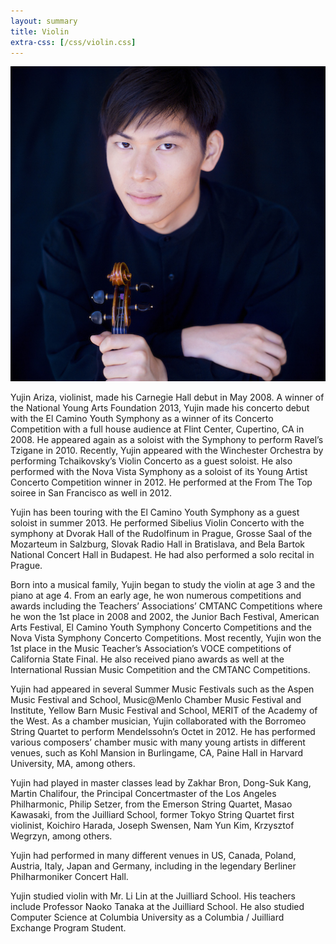 ```yaml
---
layout: summary
title: Violin
extra-css: [/css/violin.css]
---
```


![](/img/yujin-profile.jpg)

Yujin Ariza, violinist, made his Carnegie Hall debut in May 2008. A winner of
the National Young Arts Foundation 2013, Yujin made his concerto debut with the El Camino Youth Symphony as a
winner of its Concerto Competition with a full house audience at Flint Center,
Cupertino, CA in 2008. He appeared again as a soloist with the Symphony to
perform Ravel’s Tzigane in 2010. Recently, Yujin appeared with the Winchester
Orchestra by performing Tchaikovsky’s Violin Concerto as a guest soloist. He
also performed with the Nova Vista Symphony as a soloist of its Young Artist
Concerto Competition winner in 2012. He performed at the From The Top soiree in
San Francisco as well in 2012.

Yujin has been touring with the El Camino Youth Symphony as a guest soloist in
summer 2013. He performed Sibelius Violin Concerto with the symphony at Dvorak
Hall of the Rudolfinum in Prague, Grosse Saal of the Mozarteum in Salzburg,
Slovak Radio Hall in Bratislava, and Bela Bartok National Concert Hall in
Budapest. He had also performed a solo recital in Prague.

Born into a musical family, Yujin began to study the violin at age 3 and the
piano at age 4. From an early age, he won numerous competitions and awards
including the Teachers’ Associations’ CMTANC Competitions where he won the 1st
place in 2008 and 2002, the Junior Bach Festival, American Arts Festival, El
Camino Youth Symphony Concerto Competitions and the Nova Vista Symphony
Concerto Competitions. Most recently, Yujin won the 1st place in the Music
Teacher’s Association’s VOCE competitions of California State Final. He also
received piano awards as well at the International Russian Music Competition
and the CMTANC Competitions.

Yujin had appeared in several Summer Music Festivals such as the Aspen Music
Festival and School, Music@Menlo Chamber Music Festival and Institute, Yellow
Barn Music Festival and School, MERIT of the Academy of the West. As a chamber
musician, Yujin collaborated with the Borromeo String Quartet to perform
Mendelssohn’s Octet in 2012. He has performed various composers’ chamber music
with many young artists in different venues, such as Kohl Mansion in
Burlingame, CA, Paine Hall in Harvard University, MA, among others.

Yujin had played in master classes lead by Zakhar Bron, Dong-Suk Kang, Martin
Chalifour, the Principal Concertmaster of the Los Angeles Philharmonic, Philip
Setzer, from the Emerson String Quartet, Masao Kawasaki, from the Juilliard
School, former Tokyo String Quartet first violinist, Koichiro Harada, Joseph
Swensen, Nam Yun Kim, Krzysztof Wegrzyn, among others.

Yujin had performed in many different venues in US, Canada, Poland, Austria,
Italy, Japan and Germany, including in the legendary Berliner Philharmoniker
Concert Hall.

Yujin studied violin with Mr. Li Lin at the Juilliard School. His teachers
include Professor Naoko Tanaka at the Juilliard School.
He also studied Computer Science at Columbia University as a Columbia /
Juilliard Exchange Program Student.

